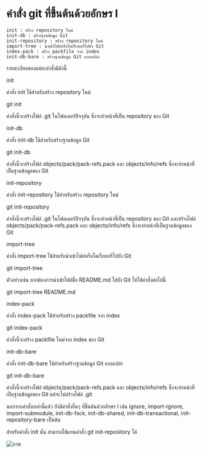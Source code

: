 # คำสั่ง git ที่ขึ้นต้นด้วยอักษร I

    init : สร้าง repository ใหม่
    init-db : สร้างฐานข้อมูล Git
    init-repository : สร้าง repository ใหม่
    import-tree : นำเข้าไฟล์หรือไดเร็กทอรีไปยัง Git
    index-pack : สร้าง packfile จาก index
    init-db-bare : สร้างฐานข้อมูล Git แบบเปล่า

รายละเอียดของแต่ละคำสั่งมีดังนี้

init

คำสั่ง init ใช้สำหรับสร้าง repository ใหม่

git init

คำสั่งนี้จะสร้างไฟล์ .git ในโฟลเดอร์ปัจจุบัน ซึ่งจะทำหน้าที่เป็น repository ของ Git

init-db

คำสั่ง init-db ใช้สำหรับสร้างฐานข้อมูล Git

git init-db

คำสั่งนี้จะสร้างไฟล์ objects/pack/pack-refs.pack และ objects/info/refs ซึ่งจะทำหน้าที่เป็นฐานข้อมูลของ Git

init-repository

คำสั่ง init-repository ใช้สำหรับสร้าง repository ใหม่

git init-repository

คำสั่งนี้จะสร้างไฟล์ .git ในโฟลเดอร์ปัจจุบัน ซึ่งจะทำหน้าที่เป็น repository ของ Git และสร้างไฟล์ objects/pack/pack-refs.pack และ objects/info/refs ซึ่งจะทำหน้าที่เป็นฐานข้อมูลของ Git

import-tree

คำสั่ง import-tree ใช้สำหรับนำเข้าไฟล์หรือไดเร็กทอรีไปยัง Git

git import-tree <tree-ish>

ตัวอย่างเช่น หากต้องการนำเข้าไฟล์ชื่อ README.md ไปยัง Git ให้ใช้คำสั่งต่อไปนี้

git import-tree README.md

index-pack

คำสั่ง index-pack ใช้สำหรับสร้าง packfile จาก index

git index-pack

คำสั่งนี้จะสร้าง packfile ใหม่จาก index ของ Git

init-db-bare

คำสั่ง init-db-bare ใช้สำหรับสร้างฐานข้อมูล Git แบบเปล่า

git init-db-bare

คำสั่งนี้จะสร้างไฟล์ objects/pack/pack-refs.pack และ objects/info/refs ซึ่งจะทำหน้าที่เป็นฐานข้อมูลของ Git แต่จะไม่สร้างไฟล์ .git

นอกจากคำสั่งเหล่านี้แล้ว ยังมีคำสั่งอื่นๆ ที่ขึ้นต้นด้วยอักษร I เช่น ignore, import-ignore, import-submodule, init-db-fsck, init-db-shared, init-db-transactional, init-repository-bare เป็นต้น

สำหรับคำสั่ง init นั้น สามารถใช้แทนคำสั่ง git init-repository ได้

![ภาพ](https://github.com/AnchisaPhetnoi/Git_A-Z_Mission_65030289/assets/144197034/0af2fb57-9da9-443a-a516-a85a8bc29c00)


